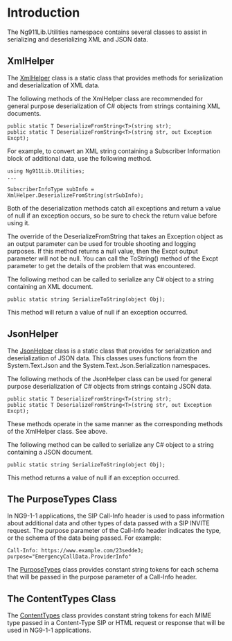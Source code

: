 # Introduction
The Ng911Lib.Utilities namespace contains several classes to assist in serializing and deserializing XML and JSON data.
## XmlHelper
The [XmlHelper](~/api/Ng911Lib.Utilities.XmlHelper.yml) class is a static class that provides methods for serialization and deserialization of XML data.

The following methods of the XmlHelper class are recommended for general purpose deserialization of C# objects from strings containing XML documents.

```
public static T DeserializeFromString<T>(string str);
public static T DeserializeFromString<T>(string str, out Exception Excpt);
```

For example, to convert an XML string containing a Subscriber Information block of additional data, use the following method.

~~~
using Ng911Lib.Utilities;
...

SubscriberInfoType subInfo = XmlHelper.DeserializeFromString(strSubInfo);
~~~

Both of the deserialization methods catch all exceptions and return a value of null if an exception occurs, so be sure to check the return value before using it.

The override of the DeserializeFromString that takes an Exception object as an output parameter can be used for trouble shooting and logging purposes. If this method returns a null value, then the Excpt output parameter will not be null. You can call the ToString() method of the Excpt parameter to get the details of the problem that was encountered.

The following method can be called to serialize any C# object to a string containing an XML document.

```
public static string SerializeToString(object Obj);
```

This method will return a value of null if an exception occurred.

## JsonHelper
The [JsonHelper](~/api/Ng911Lib.Utilities.JsonHelper.yml) class is a static class that provides for serialization and deserialization of JSON data. This classes uses functions from the System.Text.Json and the System.Text.Json.Serialization namespaces.

The following methods of the JsonHelper class can be used for general purpose deserialization of C# objects from strings containg JSON data.

```
public static T DeserializeFromString<T>(string str);
public static T DeserializeFromString<T>(string str, out Exception Excpt);
```

These methods operate in the same manner as the corresponding methods of the XmlHelper class. See above.

The following method can be called to serialize any C# object to a string containing a JSON document.

```
public static string SerializeToString(object Obj);
```

This method returns a value of null if an exception occurred.

## The PurposeTypes Class
In NG9-1-1 applications, the SIP Call-Info header is used to pass information about additional data and other types of data passed with a SIP INVITE request. The purpose parameter of the Call-Info header indicates the type, or the schema of the data being passed. For example:

```
Call-Info: https://www.example.com/23sedde3; purpose="EmergencyCallData.ProviderInfo"
```

The [PurposeTypes](~/api/Ng911Lib.Utilities.PurposeTypes.yml) class provides constant string tokens for each schema that will be passed in the purpose parameter of a Call-Info header.

## The ContentTypes Class
The [ContentTypes](~/api/Ng911Lib.Utilities.ContentTypes.yml) class provides constant string tokens for each MIME type passed in a Content-Type SIP or HTML request or response that will be used in NG9-1-1 applications.





